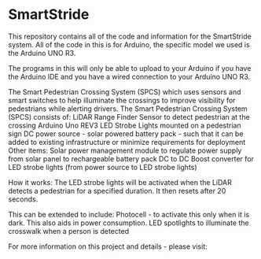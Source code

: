# SmartStride
This repository contains all of the code and information for the SmartStride system. All of the code in this is for Arduino, the specific model we used is the Arduino UNO R3.

The programs in this will only be able to upload to your Arduino if you have the Arduino IDE and you have a wired connection to your Arduino UNO R3.

The Smart Pedestrian Crossing System (SPCS) which uses sensors and smart switches to help illuminate the crossings to improve visibility for pedestrians while alerting drivers.
The Smart Pedestrian Crossing System (SPCS) consists of:
LiDAR Range Finder Sensor to detect pedestrian at the crossing
Arduino Uno REV3
LED Strobe Lights mounted on a pedestrian sign
DC power source - solar powered battery pack - such that it can be added to existing infrastructure or minimize requirements for deployment
Other items:
Solar power management module to regulate power supply from solar panel to  rechargeable battery pack
DC to DC Boost converter for LED strobe lights (from power source to LED strobe lights)

How it works:
The LED strobe lights will be activated when the LiDAR detects a pedestrian for a specified duration. It then resets after 20 seconds.

This can be extended to include:
Photocell - to activate this only when it is dark. This also aids in power consumption.
LED spotlights to illuminate the crosswalk when a person is detected

For more information on this project and details - please visit:
